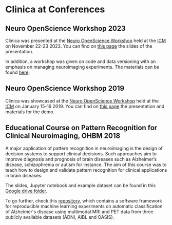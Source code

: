 # Clinica at Conferences

## Neuro OpenScience Workshop 2023

Clinica was presented at the [Neuro OpenScience Workshop](https://open-neuro.org) held at the [ICM](https://icm-institute.org/) on November 22-23 2023.
You can find on [this page](https://ninonburgos.com/wp-content/uploads/2023/12/2023.11.22-NOW-Clinica.pdf) the slides of the presentation.

In addition, a workshop was given on code and data versioning with an emphasis on managing neuroimaging experiments.
The materials can be found [here](https://aramislab.paris.inria.fr/workshops/NOW/2023/index.html).

## Neuro OpenScience Workshop 2019

Clinica was showcased at the [Neuro OpenScience Workshop](http://open-neuro.org/) held at the [ICM](https://icm-institute.org/) on January 15-16 2019.
You can find on [this page](https://drive.google.com/drive/folders/1x2BY3HZQspW2liHwRJKvhZ5f0kXdXcpz) the presentation and materials for the demo.

## Educational Course on Pattern Recognition for Clinical Neuroimaging, OHBM 2018

A major application of pattern recognition in neuroimaging is the design of decision systems to support clinical decisions.
Such approaches aim to improve diagnosis and prognosis of brain diseases such as Alzheimer’s disease, schizophrenia or autism for instance.
The aim of this course was to teach how to design and validate pattern recognition for clinical applications in brain diseases.

The slides, Jupyter notebook and example dataset can be found in this [Google drive folder](https://drive.google.com/open?id=17-DFtdDSJwIUMde0Fk6mP-UykQxRVqGG).

To go further, check this [repository](https://github.com/aramis-lab/AD-ML), which contains a software framework for reproducible machine learning experiments on automatic classification of Alzheimer's disease using multimodal MRI and PET data from three publicly available datasets (ADNI, AIBL and OASIS).
